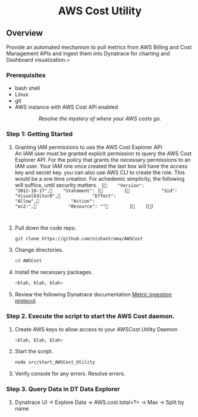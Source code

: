 <h1 align="center"> AWS Cost Utility<project-name></h1>

## Overview
Provide an automated mechanism to pull metrics from AWS Billing and Cost Management APIs and ingest them into Dynatrace for charting and Dashboard visualization.=



### Prerequisites
- bash shell
- Linux
- git
- AWS instance with AWS Cost API enabled


<project-description></p>
<p align="center"><i>Resolve the mystery of where your AWS costs go.<project-description></i></p>


### Step 1: Getting Started

1. Granting IAM permissions to use the AWS Cost Explorer API<br>
An IAM user must be granted explicit permission to query the AWS Cost Explorer API. For the policy that grants the necessary permissions to an IAM user. Your IAM role once created the last box will have the access key and secret key. you can also use AWS CLI to create the role. This would be a one time creation.  For achedemic simplicity, the following will suffice, until security matters.
   <code>
   {    "Version": "2012-10-17",    "Statement": [        {            "Sid": "VisualEditor0",            "Effect": "Allow",            "Action": "ec2:*",            "Resource": "*"        }    ]}

   </code>

2. Pull down the code repo.

   ```bash
   git clone https://github.com/nishantrama/AWSCost
   ```

3. Change directories.

    ```bash
    cd AWSCost
    ```
4. Install the necessary packages.

   ```bash
   <blah, blah, blah>
   ```


5. Review the following Dynatrace documentation [Metric ingestion protocol](https://www.dynatrace.com/support/help/how-to-use-dynatrace/metrics/metric-ingestion/metric-ingestion-protocol).

### Step 2. Execute the script to start the AWS Cost daemon. 

1. Create AWS keys to allow access to your AWSCost Utility Daemon

   ```bash
   <blah, blah, blah>
   ```

2. Start the script.

   ```bash
   node src/start_AWSCost_Utility
   ```

3. Verify console for any errors.  Resolve errors.  <Magic happens here>




### Step 3. Query Data in DT Data Explorer

1. Dynatrace UI -> Explore Data -> AWS.cost.total<?> -> Max -> Split by name